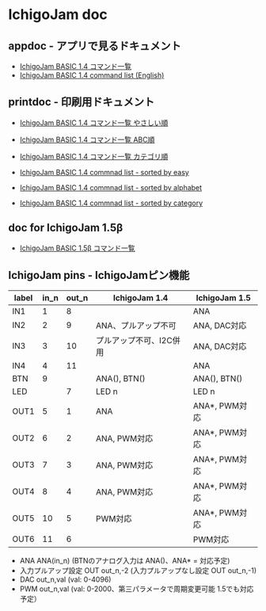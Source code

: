 # IchigoJam doc

## appdoc - アプリで見るドキュメント

- [IchigoJam BASIC 1.4 コマンド一覧](https://fukuno.jig.jp/app/csv/ichigojam-cmd.html)  
- [IchigoJam BASIC 1.4 command list (English)](https://fukuno.jig.jp/app/csv/ichigojam-cmd.html#lang=en)  

## printdoc - 印刷用ドキュメント

- [IchigoJam BASIC 1.4 コマンド一覧 やさしい順](https://fukuno.jig.jp/app/csv/ichigojam-cmd-paper.html)  
- [IchigoJam BASIC 1.4 コマンド一覧 ABC順](https://fukuno.jig.jp/app/csv/ichigojam-cmd-paper.html#1)  
- [IchigoJam BASIC 1.4 コマンド一覧 カテゴリ順](https://fukuno.jig.jp/app/csv/ichigojam-cmd-paper.html#3)  

- [IchigoJam BASIC 1.4 commnad list - sorted by easy](https://fukuno.jig.jp/app/csv/ichigojam-cmd-paper.html#0en)  
- [IchigoJam BASIC 1.4 commnad list - sorted by alphabet](https://fukuno.jig.jp/app/csv/ichigojam-cmd-paper.html#1en)  
- [IchigoJam BASIC 1.4 commnad list - sorted by category](https://fukuno.jig.jp/app/csv/ichigojam-cmd-paper.html#3en)  

## doc for IchigoJam 1.5β

- [IchigoJam BASIC 1.5β コマンド一覧](https://ichigojam.github.io/doc/IchigoJam-1.5.html)  

## IchigoJam pins - IchigoJamピン機能

|label|in_n|out_n|IchigoJam 1.4|IchigoJam 1.5|
|-|-|-|-|-|
|IN1|1|8||ANA|
|IN2|2|9|ANA、プルアップ不可|ANA, DAC対応|
|IN3|3|10|プルアップ不可、I2C併用|ANA, DAC対応|
|IN4|4|11||ANA|
|BTN|9||ANA(), BTN()|ANA(), BTN()|
|LED||7|LED n|LED n|
|OUT1|5|1|ANA|ANA*, PWM対応|
|OUT2|6|2|ANA, PWM対応|ANA*, PWM対応|
|OUT3|7|3|ANA, PWM対応|ANA*, PWM対応|
|OUT4|8|4|ANA, PWM対応|ANA*, PWM対応|
|OUT5|10|5|PWM対応|ANA*, PWM対応|
|OUT6|11|6||PWM対応|

- ANA ANA(in_n) (BTNのアナログ入力は ANA()、ANA* = 対応予定)
- 入力プルアップ設定 OUT out_n,-2 (入力プルアップなし設定 OUT out_n,-1)
- DAC out_n,val (val: 0-4096)
- PWM out_n,val (val: 0-2000、第三パラメータで周期変更可能 1.5でも対応予定）


